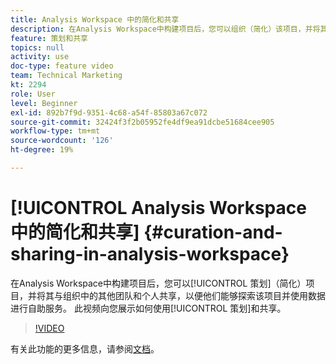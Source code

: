 ```yaml
---
title: Analysis Workspace 中的简化和共享
description: 在Analysis Workspace中构建项目后，您可以组织（简化）该项目，并将其与组织中的其他团队和个人共享，以便他们能够探索该项目并使用数据进行自助服务。 此视频向您展示了如何使用策划和共享。
feature: 策划和共享
topics: null
activity: use
doc-type: feature video
team: Technical Marketing
kt: 2294
role: User
level: Beginner
exl-id: 892b7f9d-9351-4c68-a54f-85803a67c072
source-git-commit: 32424f3f2b05952fe4df9ea91dcbe51684cee905
workflow-type: tm+mt
source-wordcount: '126'
ht-degree: 19%

---
```


# [!UICONTROL Analysis Workspace 中的简化和共享] {#curation-and-sharing-in-analysis-workspace}

在Analysis Workspace中构建项目后，您可以[!UICONTROL 策划]（简化）项目，并将其与组织中的其他团队和个人共享，以便他们能够探索该项目并使用数据进行自助服务。 此视频向您展示如何使用[!UICONTROL 策划]和共享。

>[!VIDEO](https://video.tv.adobe.com/v/24711/?quality=12)

有关此功能的更多信息，请参阅[文档](https://marketing.adobe.com/resources/help/zh_CN/analytics/analysis-workspace/curate.html)。
